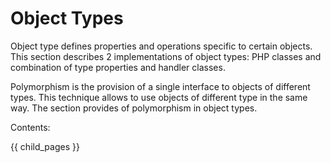 # Object Types #

Object type defines properties and operations specific to certain objects. This section describes 2 implementations of object types: PHP classes and combination of type properties and handler classes.  

Polymorphism is the provision of a single interface to objects of different types. This technique allows to use objects of different type in the same way. The section provides of polymorphism in object types.

Contents:

{{ child_pages }}

